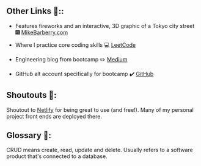 ## Other Links :link:::

 - Features fireworks and an interactive, 3D graphic of a Tokyo city street :fireworks:  [MikeBarberry.com](https://mikebarberry.com)

 - Where I practice core coding skills  :computer:  [LeetCode](https://leetcode.com/Mbarberry/)

 - Engineering blog from bootcamp  :pencil2:  [Medium](https://mikebarberry.medium.com/)

 - GitHub alt account specifically for bootcamp :heavy_check_mark:  [GitHub](https://github.com/MikeBarberry-Flatiron)

## Shoutouts :raised_hands::
Shoutout to [Netlify](https://www.netlify.com/) for being great to use (and free!). Many of my personal project front ends are deployed there.

## Glossary :notebook::
CRUD means create, read, update and delete. Usually refers to a software product that's connected to a database. 
